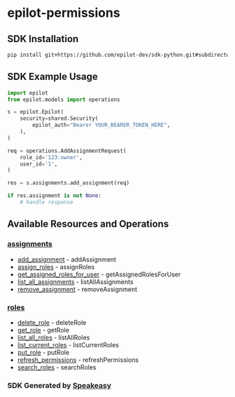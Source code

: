 # epilot-permissions

<!-- Start SDK Installation -->
## SDK Installation

```bash
pip install git+https://github.com/epilot-dev/sdk-python.git#subdirectory=permissions
```
<!-- End SDK Installation -->

## SDK Example Usage
<!-- Start SDK Example Usage -->
```python
import epilot
from epilot.models import operations

s = epilot.Epilot(
    security=shared.Security(
        epilot_auth="Bearer YOUR_BEARER_TOKEN_HERE",
    ),
)

req = operations.AddAssignmentRequest(
    role_id='123:owner',
    user_id='1',
)

res = s.assignments.add_assignment(req)

if res.assignment is not None:
    # handle response
```
<!-- End SDK Example Usage -->

<!-- Start SDK Available Operations -->
## Available Resources and Operations


### [assignments](docs/assignments/README.md)

* [add_assignment](docs/assignments/README.md#add_assignment) - addAssignment
* [assign_roles](docs/assignments/README.md#assign_roles) - assignRoles
* [get_assigned_roles_for_user](docs/assignments/README.md#get_assigned_roles_for_user) - getAssignedRolesForUser
* [list_all_assignments](docs/assignments/README.md#list_all_assignments) - listAllAssignments
* [remove_assignment](docs/assignments/README.md#remove_assignment) - removeAssignment

### [roles](docs/roles/README.md)

* [delete_role](docs/roles/README.md#delete_role) - deleteRole
* [get_role](docs/roles/README.md#get_role) - getRole
* [list_all_roles](docs/roles/README.md#list_all_roles) - listAllRoles
* [list_current_roles](docs/roles/README.md#list_current_roles) - listCurrentRoles
* [put_role](docs/roles/README.md#put_role) - putRole
* [refresh_permissions](docs/roles/README.md#refresh_permissions) - refreshPermissions
* [search_roles](docs/roles/README.md#search_roles) - searchRoles
<!-- End SDK Available Operations -->

### SDK Generated by [Speakeasy](https://docs.speakeasyapi.dev/docs/using-speakeasy/client-sdks)
